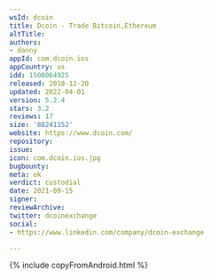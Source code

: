 ```yaml
---
wsId: dcoin
title: Dcoin - Trade Bitcoin,Ethereum
altTitle: 
authors:
- danny
appId: com.dcoin.ios
appCountry: us
idd: 1508064925
released: 2018-12-20
updated: 2022-04-01
version: 5.2.4
stars: 3.2
reviews: 17
size: '88241152'
website: https://www.dcoin.com/
repository: 
issue: 
icon: com.dcoin.ios.jpg
bugbounty: 
meta: ok
verdict: custodial
date: 2021-09-15
signer: 
reviewArchive: 
twitter: dcoinexchange
social:
- https://www.linkedin.com/company/dcoin-exchange

---
```


 {% include copyFromAndroid.html %}
